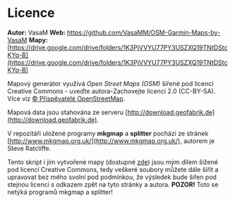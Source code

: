 # Licence
**Autor:** VasaM
**Web:** https://github.com/VasaMM/OSM-Garmin-Maps-by-VasaM
**Mapy:** [https://drive.google.com/drive/folders/1K3PjVVYU77PY3USZXQ19TNtDStcKYq-B](https://drive.google.com/drive/folders/1K3PjVVYU77PY3USZXQ19TNtDStcKYq-B) 

Mapový generátor využívá *Open Street Maps (OSM)* šířené pod licencí Creative Commons - uveďte autora-Zachovejte licenci 2.0 (CC-BY-SA). Více viz [© Přispěvatelé OpenStreetMap](https://www.openstreetmap.org/copyright).

Mapová data jsou stahována ze serveru [http://download.geofabrik.de](http://download.geofabrik.de).

V repozitáři uložené programy **mkgmap** a **splitter** pochází ze stránek [http://www.mkgmap.org.uk/](http://www.mkgmap.org.uk/), autorem je Steve Ratcliffe.

Tento skript i jím vytvořené mapy (dostupné [zde](#)) jsou mým dílem šížené pod licencí Creative Commons, tedy veškeré soubory můžete dále šířít a upravovat bez mého svolní pod podmínkou, že výsledek bude šířen pod stejnou licencí s odkazem zpět na tyto stránky a autora. **POZOR!** Toto se netýká programů mkgmap a splitter!
